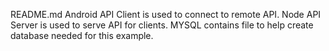 README.md
Android API Client is used to connect to remote API.
Node API Server is used to serve API for clients.
MYSQL contains file to help create database needed for this example.